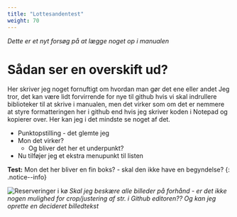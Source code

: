 ```yaml
---
title: "Lottesandentest"
weight: 70
---
```


*Dette er et nyt forsøg på at lægge noget op i manualen*
# Sådan ser en overskift ud?
Her skriver jeg noget fornuftigt om hvordan man gør det ene eller andet
Jeg tror, det kan være lidt forvirrende for nye til github hvis vi skal indrullere biblioteker til at skrive i manualen, men det virker som om det er nemmere at styre formatteringen her i github end hvis jeg skriver koden i Notepad og kopierer over. Her kan jeg i det mindste se noget af det.
- Punktopstilling - det glemte jeg
- Mon det virker?
  - Og bliver det her et underpunkt?
- Nu tilføjer jeg et ekstra menupunkt til listen

**Test:** Mon det her bliver en fin boks? - skal den ikke have en begyndelse?
{: .notice--info}

![Reserveringer i kø](https://user-images.githubusercontent.com/113546465/195803332-e3c7e836-12ee-423c-a708-33f3ab8e6069.png)
*Skal jeg beskære alle billeder på forhånd - er det ikke nogen mulighed for crop/justering af str. i Github editoren?? Og kan jeg oprette en decideret billedtekst*
